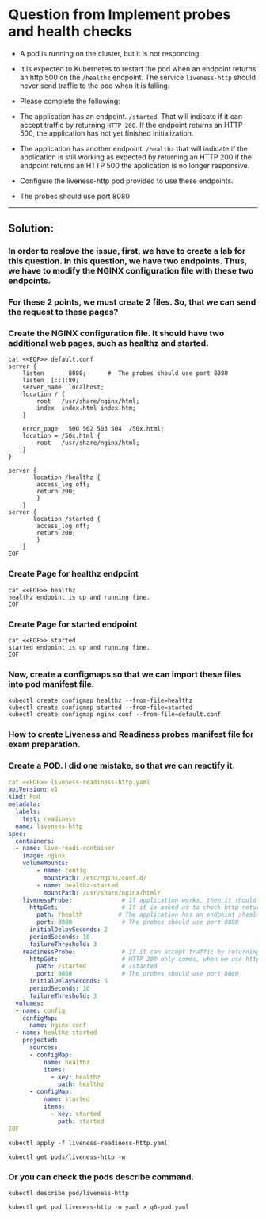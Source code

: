 # Question from Implement probes and health checks

- A pod is running on the cluster, but it is not responding.
- It is expected to Kubernetes to restart the pod when an endpoint returns an http 500 on the `/healthz` endpoint. The service `liveness-http` should never send traffic to the pod when it is falling. 
- Please complete the following:
- The application has an endpoint. `/started`. That will indicate if it can accept traffic by returning `HTTP 200`. If the endpoint returns an HTTP 500, the application has not yet finished initialization.
 
- The application has another endpoint. `/healthz` that will indicate if the application is still working as expected by returning an HTTP 200 if the endpoint returns an HTTP 500 the application is no longer responsive.

- Configure the liveness-http pod provided to use these endpoints.
- The probes should use port 8080
---
## Solution:

### In order to reslove the issue, first, we have to create a lab for this question. In this question, we have two endpoints. Thus, we have to modify the NGINX configuration file with these two endpoints.
### For these 2 points, we must create 2 files. So, that we can send the request to these pages?

### Create the NGINX configuration file. It should have two additional web pages, such as healthz and started.
```
cat <<EOF>> default.conf 
server {
    listen       8080;      #  The probes should use port 8080
    listen  [::]:80;
    server_name  localhost;
    location / {
        root   /usr/share/nginx/html;
        index  index.html index.htm;
    }

    error_page   500 502 503 504  /50x.html;
    location = /50x.html {
        root   /usr/share/nginx/html;
    }
}

server { 
       location /healthz {
        access_log off;
        return 200;
		}
	}
server { 
       location /started {
        access_log off;
        return 200;
		}
	}
EOF
```

### Create Page for healthz endpoint

```
cat <<EOF>> healthz 
healthz endpoint is up and running fine.
EOF
```
### Create Page for started endpoint 
```
cat <<EOF>> started 
started endpoint is up and running fine.
EOF
```

### Now, create a configmaps so that we can import these files into pod manifest file.

```
kubectl create configmap healthz --from-file=healthz
kubectl create configmap started --from-file=started
kubectl create configmap nginx-conf --from-file=default.conf
```

### How to create Liveness and Readiness probes manifest file for exam preparation.
### Create a POD. I did one mistake, so that we can reactify it. 
```yaml
cat <<EOF>> liveness-readiness-http.yaml
apiVersion: v1
kind: Pod
metadata:
  labels:
    test: readiness
  name: liveness-http
spec:
  containers:
  - name: live-readi-container
    image: nginx
    volumeMounts:
        - name: config
          mountPath: /etc/nginx/conf.d/
        - name: healthz-started
          mountPath: /usr/share/nginx/html/
    livenessProbe:              # If application works, then it should return HTTP 200. If the endpoint returns an HTTP 500 the application is no longer responsive.
      httpGet:                  # If it is asked us to check http return code then we should use httpGet method.
        path: /health          # The application has an endpoint /healthz. 
        port: 8080              # The probes should use port 8080
      initialDelaySeconds: 2
      periodSeconds: 10
      failureThreshold: 3
    readinessProbe:             # If it can accept traffic by returning HTTP 200 
      httpGet:                  # HTTP 200 only comes, when we use httpGet method.
        path: /started          # /started 
        port: 8080              # The probes should use port 8080
      initialDelaySeconds: 5
      periodSeconds: 10
      failureThreshold: 3
  volumes:
  - name: config
    configMap:
      name: nginx-conf
  - name: healthz-started
    projected:
      sources:
      - configMap:
          name: healthz
          items:
            - key: healthz
              path: healthz
      - configMap:
          name: started
          items:
            - key: started
              path: started
EOF
```

```
kubectl apply -f liveness-readiness-http.yaml
```

```
kubectl get pods/liveness-http -w 
```

### Or  you can check the pods describe command.

```
kubectl describe pod/liveness-http
```
```
kubectl get pod liveness-http -o yaml > q6-pod.yaml
```

